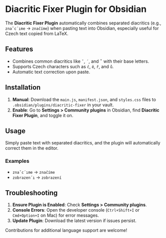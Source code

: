 # Diacritic Fixer Plugin for Obsidian

The **Diacritic Fixer Plugin** automatically combines separated diacritics (e.g., `znaˇc´ıme` → `značíme`) when pasting text into Obsidian, especially useful for Czech text copied from LaTeX.

## Features
- Combines common diacritics like `ˇ`, `´`, and `˚` with their base letters.
- Supports Czech characters such as `č`, `ě`, `ř`, and `ů`.
- Automatic text correction upon paste.

## Installation

1. **Manual**: Download the `main.js`, `manifest.json`, and `styles.css` files to `.obsidian/plugins/diacritic-fixer` in your vault.
2. **Enable**: Go to **Settings > Community plugins** in Obsidian, find **Diacritic Fixer Plugin**, and toggle it on.

## Usage
Simply paste text with separated diacritics, and the plugin will automatically correct them in the editor.

### Examples
- `znaˇc´ıme` → `značíme`
- `zobrazen´ı` → `zobrazení`

## Troubleshooting
1. **Ensure Plugin is Enabled**: Check **Settings > Community plugins**.
2. **Console Errors**: Open the developer console (`Ctrl+Shift+I` or `Cmd+Option+I` on Mac) for error messages.
3. **Update Plugin**: Download the latest version if issues persist.

Contributions for additional language support are welcome!

